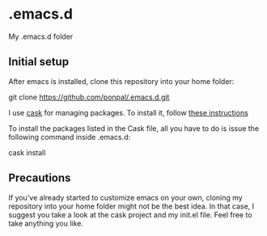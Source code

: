 .emacs.d
========

My .emacs.d folder

## Initial setup 

After emacs is installed, clone this repository into your home folder:

git clone https://github.com/ponpal/.emacs.d.git

I use [cask](http://cask.readthedocs.org/en/latest/) for managing packages. To install it, follow [these instructions](http://cask.readthedocs.org/en/latest/guide/installation.html)

To install the packages listed in the Cask file, all you have to do is issue the following command inside .emacs.d:

cask install

## Precautions

If you've already started to customize emacs on your own, cloning my repository into your home folder might not be the best idea. In that case, I suggest you take a look at the cask project and my init.el file. Feel free to take anything you like.
